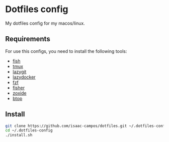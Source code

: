 # Dotfiles config

My dotfiles config for my macos/linux.

## Requirements

For use this configs, you need to install the following tools:

- [fish](https://fishshell.com/)
- [tmux](https://github.com/tmux/tmux)
- [lazygit](https://github.com/jesseduffield/lazygit)
- [lazydocker](https://github.com/jesseduffield/lazydocker)
- [fzf](https://github.com/junegunn/fzf)
- [fisher](https://github.com/jorgebucaran/fisher)
- [zoxide](https://github.com/ajeetdsouza/zoxide)
- [btop](https://github.com/aristocratos/btop)

## Install

```bash
git clone https://github.com/isaac-campos/dotfiles.git ~/.dotfiles-config
cd ~/.dotfiles-config
./install.sh
```
